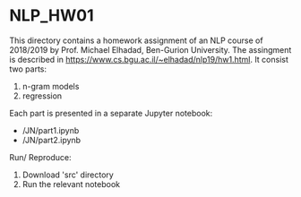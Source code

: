 # NLP_HW01
This directory contains a homework assignment of an NLP course of 2018/2019 by Prof. Michael Elhadad, Ben-Gurion University.
The assingment is described in https://www.cs.bgu.ac.il/~elhadad/nlp19/hw1.html. It consist two parts:
1) n-gram models
2) regression

Each part is presented in a separate Jupyter notebook:
* /JN/part1.ipynb
* /JN/part2.ipynb

Run/ Reproduce:
1) Download 'src' directory
2) Run the relevant notebook
